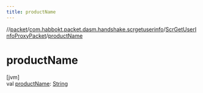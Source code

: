 ```yaml
---
title: productName
---
```

//[packet](../../../index.html)/[com.habbokt.packet.dasm.handshake.scrgetuserinfo](../index.html)/[ScrGetUserInfoProxyPacket](index.html)/[productName](product-name.html)



# productName



[jvm]\
val [productName](product-name.html): [String](https://kotlinlang.org/api/latest/jvm/stdlib/kotlin/-string/index.html)




